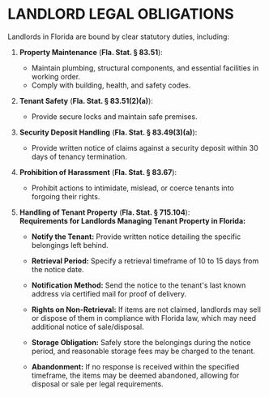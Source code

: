 


# **LANDLORD LEGAL OBLIGATIONS**

Landlords in Florida are bound by clear statutory duties, including:

1. **Property Maintenance** (**Fla. Stat. § 83.51**):  
   - Maintain plumbing, structural components, and essential facilities in working order.
   - Comply with building, health, and safety codes.

2. **Tenant Safety** (**Fla. Stat. § 83.51(2)(a)**):  
   - Provide secure locks and maintain safe premises.

3. **Security Deposit Handling** (**Fla. Stat. § 83.49(3)(a)**):  
   - Provide written notice of claims against a security deposit within 30 days of tenancy termination.

4. **Prohibition of Harassment** (**Fla. Stat. § 83.67**):  
   - Prohibit actions to intimidate, mislead, or coerce tenants into forgoing their rights.

5. **Handling of Tenant Property** (**Fla. Stat. § 715.104**):  
   **Requirements for Landlords Managing Tenant Property in Florida:**

    - **Notify the Tenant:**  Provide written notice detailing the specific belongings left behind.
       
    -  **Retrieval Period:**  Specify a retrieval timeframe of 10 to 15 days from the notice date.
    
    -  **Notification Method:**  Send the notice to the tenant's last known address via certified mail for proof of delivery.
    
    -  **Rights on Non-Retrieval:**  If items are not claimed, landlords may sell or dispose of them in compliance with Florida law, which may need additional notice of sale/disposal.
    
    -  **Storage Obligation:**  Safely store the belongings during the notice period, and reasonable storage fees may be charged to the tenant.

    - **Abandonment:**  If no response is received within the specified timeframe, the items may be deemed abandoned, allowing for disposal or sale per legal requirements.

